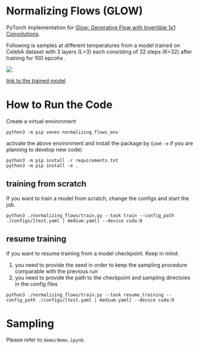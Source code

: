 # Normalizing Flows (GLOW)

PyTorch implementation for [Glow: Generative Flow with Invertible 1x1 Convolutions](https://arxiv.org/abs/1807.03039).

Following is samples at different temperatures from a model trained on CelebA dataset with 3 layers (L=3) each consisting of 32 steps (K=32) after training for 100 epcohs .

![](https://github.com/amin-sorkhei/normalizing_flows/blob/master/demo/temperatures.gif)


[link to the trained model](https://drive.google.com/file/d/1zS520AcBaTPJ8r3Wx29qqM2k3j9S-pJi/view?usp=sharing)


# How to Run the Code

Create a virtual environment
```
python3 -m pip venev normalizing_flows_env
```
activate the above environment and install the package by (use `-e` if you are planning to develop new code)
```
python3 -m pip install -r requirements.txt
python3 -m pip install -e .
```

## training from scratch
If you want to train a model from scratch, change the configs and start the job.
```
python3 ./normalizing_flows/train.py --task train --config_path ./configs/[test.yaml | medium.yaml] --device cuda:0
```

## resume training 
If you want to resume training from a model checkpoint. Keep in mind: 
1. you need to provide the seed in order to keep the sampling procedure comparable with the previous run
2. you need to provide the path to the checkpoint and sampling directoies in the config files

```
python3 ./normalizing_flows/train.py --task resume_training --config_path ./configs/[test.yaml | medium.yaml] --device cuda:0
```

# Sampling
Please refer to `demo/demo.ipynb`.
